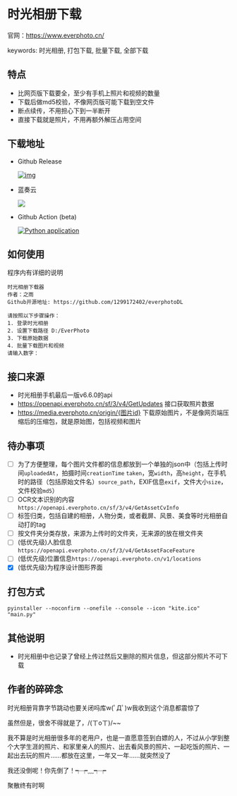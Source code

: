 # 时光相册下载

官网：https://www.everphoto.cn/

keywords: 时光相册, 打包下载, 批量下载, 全部下载

## 特点

- 比网页版下载要全，至少有手机上照片和视频的数量
- 下载后做md5校验，不像网页版可能下载到空文件
- 断点续传，不用担心下到一半断开
- 直接下载就是照片，不用再额外解压占用空间

## 下载地址

- Github Release
  
  [![img](https://img.shields.io/github/v/release/1299172402/BBDown_GUI?label=%E7%89%88%E6%9C%AC)](https://github.com/1299172402/BBDown_GUI/releases)
  
- 蓝奏云

  [![](https://img.shields.io/badge/蓝奏云盘-密码:ever-blue)](https://zhiyuyu.lanzout.com/b09d8e0af) 

- Github Action (beta)
  
  [![Python application](https://github.com/1299172402/everphotoDL/actions/workflows/build.yml/badge.svg)](https://github.com/1299172402/everphotoDL/actions/workflows/build.yml)


## 如何使用

程序内有详细的说明
```
时光相册下载器
作者：之雨
Github开源地址: https://github.com/1299172402/everphotoDL

请按照以下步骤操作：
1. 登录时光相册
2. 设置下载路径 D:/EverPhoto
3. 下载原始数据
4. 批量下载图片和视频
请输入数字：

```

## 接口来源

- 时光相册手机最后一版v6.6.0的api
- https://openapi.everphoto.cn/sf/3/v4/GetUpdates 接口获取照片数据
- https://media.everphoto.cn/origin/{图片id} 下载原始图片，不是像网页端压缩后的压缩包，就是原始图，包括视频和图片

## 待办事项

- [ ] 为了方便整理，每个图片文件都的信息都放到一个单独的json中（包括上传时间`uploadedAt`，拍摄时间`creationTime` `taken`，宽`width`，高`height`，在手机时的路径（包括原始文件名）`source_path`，EXIF信息`exif`，文件大小`size`，文件校验`md5`）
- [ ] OCR文本识别的内容 `https://openapi.everphoto.cn/sf/3/v4/GetAssetCvInfo`
- [ ] 标签归类，包括自建的相册，人物分类，或者截屏、风景、美食等时光相册自动打的tag
- [ ] 按文件夹分类存放，来源为上传时的文件夹，无来源的放在根文件夹
- [ ] (低优先级)人脸信息`https://openapi.everphoto.cn/sf/3/v4/GetAssetFaceFeature`
- [ ] (低优先级)位置信息`https://openapi.everphoto.cn/v1/locations`
- [x] (低优先级)为程序设计图形界面

## 打包方式

```
pyinstaller --noconfirm --onefile --console --icon "kite.ico"  "main.py"
```

## 其他说明

- 时光相册中也记录了曾经上传过然后又删除的照片信息，但这部分照片不可下载

## 作者的碎碎念

时光相册背靠字节跳动也要关闭吗库w(ﾟДﾟ)w我收到这个消息都震惊了

虽然但是，很舍不得就是了，/(ㄒoㄒ)/~~

我不算是时光相册很多年的老用户，也是一直愿意签到白嫖的人，不过从小学到整个大学生涯的照片、和家里亲人的照片、出去看风景的照片、一起吃饭的照片、一起出去玩的照片……都放在这里，一年又一年……就突然没了

我还没倒呢！你先倒了！┭┮﹏┭┮

聚散终有时啊
